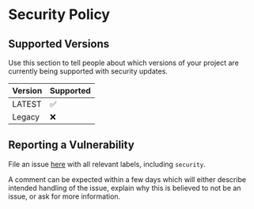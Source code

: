 # Security Policy

## Supported Versions

Use this section to tell people about which versions of your project are
currently being supported with security updates.

| Version | Supported          |
| ------- | ------------------ |
| LATEST  | :white_check_mark: |
| Legacy  | :x:                |

## Reporting a Vulnerability

File an issue [here](https://github.com/za419/CadenceBot/issues) with all relevant labels, including `security`.

A comment can be expected within a few days which will either describe intended handling of the issue, explain why this is believed to not be an issue, or ask for more information.
